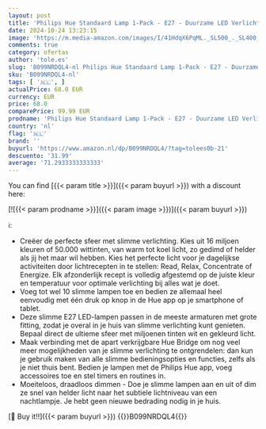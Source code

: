 ```yaml
---
layout: post
title: 'Philips Hue Standaard Lamp 1-Pack - E27 - Duurzame LED Verlichting - Smart Lamp - Warm-Wit Licht - Dimbaar - Verbind met Bluetooth of Hue Bridge - Werkt met Alexa en Google Home'
date: 2024-10-24 13:23:15
image: 'https://m.media-amazon.com/images/I/41HdqX6PqML._SL500_._SL400_.jpg'
comments: true
category: ofertas
author: 'tole.es'
slug: 'B099NRDQL4-nl Philips Hue Standaard Lamp 1-Pack - E27 - Duurzame LED...'
sku: 'B099NRDQL4-nl'
tags: [ '🇳🇱', ]
actualPrice: 68.0 EUR
currency: EUR
price: 68.0
comparePrice: 99.99 EUR
prodname: 'Philips Hue Standaard Lamp 1-Pack - E27 - Duurzame LED Verlichting - Smart Lamp - Warm-Wit Licht - Dimbaar - Verbind met Bluetooth of Hue Bridge - Werkt met Alexa en Google Home'
country: 'nl'
flag: '🇳🇱'
brand: ''
buyurl: 'https://www.amazon.nl/dp/B099NRDQL4/?tag=tolees0b-21'
descuento: '31.99'
average: '71.2933333333333'
---
```


You can find [{{< param title >}}]({{< param buyurl >}}) with a discount here:

[![{{< param prodname >}}]({{< param image >}})]({{< param buyurl >}})

ℹ️:

- Creëer de perfecte sfeer met slimme verlichting. Kies uit 16 miljoen kleuren of 50.000 wittinten, van warm tot koel licht, zo gedimd of helder als jij het maar wil hebben. Kies het perfecte licht voor je dagelijkse activiteiten door lichtrecepten in te stellen: Read, Relax, Concentrate of Energize. Elk afzonderlijk recept is volledig afgestemd op de juiste kleur en temperatuur voor optimale verlichting bij alles wat je doet​.​
- Voeg tot wel 10 slimme lampen toe en bedien ze allemaal heel eenvoudig met één druk op knop in de Hue app op je smartphone of tablet.
- Deze slimme E27 LED-lampen passen in de meeste armaturen met grote fitting, zodat je overal in je huis van slimme verlichting kunt genieten. Bepaal direct de ultieme sfeer met miljoenen tinten wit en gekleurd licht.
- Maak verbinding met de apart verkrijgbare Hue Bridge om nog veel meer mogelijkheden van je slimme verlichting te ontgrendelen: dan kun je gebruik maken van alle slimme bedieningsopties en functies, zelfs als je niet thuis bent. Bedien je lampen met de Philips Hue app, voeg accessoires toe en stel timers en routines in.
- Moeiteloos, draadloos dimmen - Doe je slimme lampen aan en uit of dim ze snel van helder licht naar het subtiele lichtniveau van een nachtlampje. Je hebt geen nieuwe bedrading nodig in je huis.

[🛒 Buy it!!]({{< param buyurl >}})
{{<world>}}B099NRDQL4{{</world>}}
